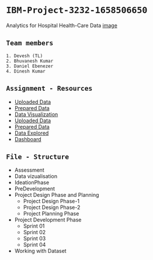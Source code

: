 # `IBM-Project-3232-1658506650`
Analytics for Hospital Health-Care Data
[image](https://onlinedegrees.sandiego.edu/wp-content/uploads/2019/07/What-is-Health-Care-Analytics.png)
## `Team members`
    1. Devesh (TL)
    2. Bhuvanesh Kumar
    3. Daniel Ebenezer
    4. Dinesh Kumar
    
## `Assignment - Resources`
* [Uploaded Data](https://us3.ca.analytics.ibm.com/bi/?perspective=home&folder=iF62568E933604D7CB92C2CD61BA14DF4)
* [Prepared Data](https://us3.ca.analytics.ibm.com/bi/?perspective=ca-modeller&pathRef=.my_folders%2F50_Startups_DataPrep)
* [Data Visualization](https://us3.ca.analytics.ibm.com/bi/?perspective=explore&pathRef=.my_folders%2F50_Startups_DataExplored)
* [Uploaded Data](https://us3.ca.analytics.ibm.com/bi/?perspective=home&folder=i3A3D384C78064727BAC13DF210011454)
* [Prepared Data](https://us3.ca.analytics.ibm.com/bi/?perspective=ca-modeller&pathRef=.my_folders%2FPharma_Monthly_Sales_DataPrep)
* [Data Explored](https://us3.ca.analytics.ibm.com/bi/?perspective=explore&pathRef=.my_folders%2FPharma_Monthly_Sales_DataExplored)
* [Dashboard](https://us3.ca.analytics.ibm.com/bi/?perspective=dashboard&pathRef=.my_folders%2FPharma_Monthly_Sales_Dashboard&action=view&mode=dashboard)

## `File - Structure`
+ Assessment
+ Data vizualisation
+ IdeationPhase
+ PreDevelopment
+ Project Design Phase and Planning
    + Project Design Phase-1
    + Project Design Phase-2
    + Project Planning Phase
+ Project Development Phase
    + Sprint 01
    + Sprint 02
    + Sprint 03
    + Sprint 04 
+ Working with Dataset

    

